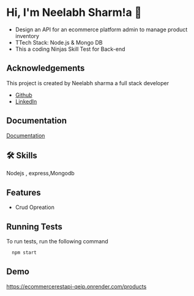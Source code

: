 
# Hi, I'm Neelabh Sharm!a 👋
 - Design an API for an ecommerce platform admin to manage product inventory
 - TTech Stack: Node.js &amp; Mongo DB
 - This a coding Ninjas Skill Test for Back-end
  


## Acknowledgements
This project is created by Neelabh sharma a full stack developer 
  - [Github](https://github.com/Neelabh-Sharma)
  - [LinkedIn](https://www.linkedin.com/in/-neelabh-sharma/)

## Documentation

[Documentation](https://drive.google.com/file/d/1hT_weLGUx1QNiy8l09D1FNlxZrT3uyB8/view)


## 🛠 Skills
Nodejs , express,Mongodb 


## Features

- Crud Opreation


## Running Tests

To run tests, run the following command

```bash
  npm start
```


## Demo

https://ecommercerestapi-qeip.onrender.com/products
